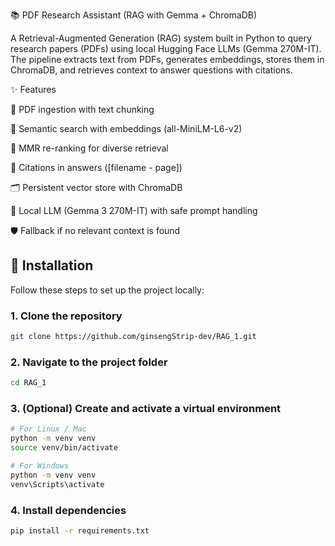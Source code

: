 📚 PDF Research Assistant (RAG with Gemma + ChromaDB)

A Retrieval-Augmented Generation (RAG) system built in Python to query research papers (PDFs) using local Hugging Face LLMs (Gemma 270M-IT).
The pipeline extracts text from PDFs, generates embeddings, stores them in ChromaDB, and retrieves context to answer questions with citations.

✨ Features

📄 PDF ingestion with text chunking

🔎 Semantic search with embeddings (all-MiniLM-L6-v2)

🧠 MMR re-ranking for diverse retrieval

📑 Citations in answers ([filename - page])

🗂 Persistent vector store with ChromaDB

🤖 Local LLM (Gemma 3 270M-IT) with safe prompt handling

🛡 Fallback if no relevant context is found

## 🚀 Installation

Follow these steps to set up the project locally:

### 1. Clone the repository
```bash
git clone https://github.com/ginsengStrip-dev/RAG_1.git
```
### 2. Navigate to the project folder
```bash
cd RAG_1
```
### 3. (Optional) Create and activate a virtual environment
```bash
# For Linux / Mac
python -m venv venv
source venv/bin/activate

# For Windows
python -m venv venv
venv\Scripts\activate
```
### 4. Install dependencies
```bash
pip install -r requirements.txt
```
